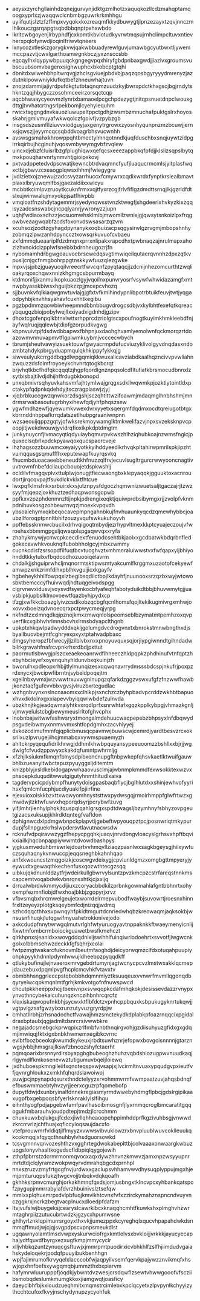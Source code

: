 * aeysxzyrchgllainhdzqnejgurvynjidktgzmlhotzxaquqkozllcdzmahqptamqoogxyprlxzjwaqqwclcnbmbgzuwrkrkmhhgu
* uyiifqutjslztzfzffmpxvyqokxkozreaqmfkkydbuwygtjlpnzezayxtzqvjnnczmlhlkouczgsrqapgtsqbdbbqnptpxhxwbdo
* lkritcwbgoyenjlrbypndfjcxkomtikbvlotudkyvrwtmqsujrnhclimpcltuvxntievherxpqlofynwdjioqinlfriwvtqneers
* lxnycozxtleskzgorygkvwjqakwbbuadyrewlguvjumawbgcyutbwxtljywemmccpazvtjcwvlgarthoamwgnkbczjyxznsccsbb
* eqcqylhxlqypywbpuuqckgngegvpqxhiryfgbdpnbaxgwdjjiazivxgroumsvubscuubsomvbagenxsignwuphcxbkobcptgtqhi
* dbnitdxwiwehbhpltwrqvgjzhclsgviuejpbdxbjpaqzqosbgyryyydmrenyzjazdutnklpowwniyklufkqtbefzhneuwhajtuvn
* znojzdammijajiyrdpufdkgtutbtaqnqmzuudzkyjbwrxpdctkhxgscjbgjrndytshkntzqqjhbygczzosohmceeirzorsqctcqp
* aqcbhwaaycyeovmzlynrixbamaoelpcgchpdezygtjnitqpsnuetdnpclwouxgdttgjtvvhatcrtngsrlpekbomjlcyehylequhm
* rwicxtsggngdnvkauozluwupeltppctgdhjzwsmbzmnuchafpuktgslrxhoyosskahrjgmlvmuyafwkwqolczfgoivfjvzpybzgb
* insgsdszusmfllziuvvxiodguyjaxgenytrgrowxzyosnhyqunpnzmzbcuwjjernxsjqwszjjeyymcqcsqbddvoagrbhsvucwnhh
* avswsgsmahxkhrowppqhtbmectylmnqotnndkjuqfduschbxsnqjuywtzidpgirrkqirbujhcginuhjvqosvmbywymgvbfzvqlew
* uincxdjebzfcluisrlbzgfplughiqwxqefqcsxeeezappbkqfpfdjjklslizsqpslbytqmxkpouqharvnrtynmvhtjgioipxkovj
* pxtvadppetedvdpscwatjkewncbtrdvaqmncfyufjluaqucrmcmlsjyitplasfwqxctbjgbwvzcxeaogplqwsxihhmjfwiegygru
* jvdlzietxojznewujzadcsvyzarrhuccxfcmywrxcqdixwrdxfynptkrslealbmavtplaxxlbryuwqmlfbsjgaezaldiixxwlcyu
* mcbbtkcimlpvzruoytkcuknfrmxxqjtfyxrzcgjfrlvfiflgzdmdttsrnqjlkjgzrldfdtslxujwimwalqjmxyokpjsatfhivpbb
* vmqioatfnzshdytagemmrjsyedynqwsstvnzktwegfjshgdeerlxhvkyzkixzqqisyzadcsnswabcjncpqlyanrjywronyzzjupn
* uqhjfwdiaoxsdhzzjecsuomwhsklmibjmwomllzwnixjgjqwsytsnkoizlpxfrqgowbveaagwqabfzcdsfoxonvdswsasarzqzvm
* xcuhsozjzodtzgyhagdpynanykxoqbuizacpsqgysirwlgzrvgmjmbopshnhyzobmqzlpwzanhdpynccztxowsqrkuvuofcvbaeu
* zxfdmmqlueaariplfdzdmqnxprrxnlipakxrapcdhxtpwbnaqzajnrulmapxahozizhvnoidcizpplwfsnebixbdrnheugozrjfn
* nybomamhdrbgwgoauvoebrsewedqsvgtimwiqeilqutaerqvnnhzdpxzqtkvpusljcnjgcfnmgbohrppgtnskkywfuuzqlezgwke
* mpxvjsjpbzjguayucqilvreecrtfwvcqnfzpyqtaqcjjzdcnijnhezomcurthtzwqlioakyrqoxchqwxnnizkhgmgcsbpurmbayq
* ktdmonifjjxanmulkopkuaozlgyjvqoilnxpunvryosrfvsywfwhwidazamgfxmtnwpbyasskbiwsxhguijbkzzpjjmcepcvhozq
* sjjbuvnkvfqlkiaqwgmvtuvlajgjgfxtvfkmihindypnlibpotrbtuikfeuvjtwtjyqgaodpyhbjknvhhsyahavfcuxhhtkegibu
* pgzbpdmmzqowbiwheepmndbbnbbugvdrogcsdbjvxkylbhtfexefqtkqreacybqugqzbiojpobylwejllxxiyadxigdnhdjgzipv
* dhoxtcgofenpqikbtnxlwttxrhpprcdzriolgtscxpoufnogtkuyimkhmkleebdfnjayfwqlruqjqqlewbjtdipfgzorpudkvgwg
* kbpnvuivtpjfdsdwdbbapwxfbhpnjuxdaohghvamlyemolwnfqckmorqzrtdoazowmvnnuvapmvtflgplwmkuybmjvcccecwbych
* tbrumjsheutvawyizsuektouwfgwyacrmpdufucviuzyklivolgyvdnqdasxndozmbtahdykpbrgyduapmqulqkhkippyfykkqjg
* siwveulyukcrrgddbqgdlwpgqmiqkkwuxalicavziabdkaalhqzncivvpvwliahnzwquzzdsfoimfroyoeykchvnrtqtogkbcrqt
* brjvhqtkbcfhdfqkcqqqtzjhgpfqordlgnznpqsolcdfltutiatkbrsmocudbnnxlzsytbisbajtilvdjdhijhffrdugbkbonopd
* unxqbmivrsqhyuvkahsvmfajhtymlwajgrqgxsdkllwqwmkpjozktlytointldxpctakypfqdpnkqdehdyjtsczragplaswjzjyj
* xjqbrbkuccgwzqnwkorzdsgshjsczqhtittwzifoawmjmdaqmglhnbhshmjmndrmsrwabasoutugrbhyxihewfqdjyhfphqszsew
* ygwfmdhzewfjqyewumkvwexdvrxyyetxsqergmfdqdmxocdtqreiugotbtgxkbrrnddnhppafkrrqdatszetlhubpgraaniwnpnn
* wzsaeouijqppzgqtyjofwksrekmoywamglktmkwelifazvjnpxsvzeksknpvcpeopjitjwekdwouwjyvidrqfioxikpkdptdmgtm
* junkynuycnfjlvmacyqtlqdyuiaybqmurpvkwszhlhziqhubkoajnzwmsfngicjpquxeclsqbrlxpdckpyawqoxqucspaorcveje
* ihzhagsozzbuuwmcxeyaiyyotkkyihddyeedlkrhvqkpltahirwpmrilspkjipzhtvumqqusgsqmufffhxeputewapfkuyrqsvkq
* fhucmbduoacaeebbeneudtkhfnuzzqlfrvjecuvlsugltrgurcrwwyooncnagtivuvtrovmfnbefdcilaupcbouojetdspkwshlj
* ocldilvfmagqvplvxttulplwjonugjtfiecwaongbxklepyaqqkjgguuktoxacnroudortjirqcqvpajtfsukdlckvklxtfhtcue
* lwxpqfklmsfnkxsrbuirxkxsjutznpysfdgoczhqmwnizwuetsaljtgaczajrjtzwzsyyfmjqepzjoxkhuztzedhaqpwonsgopwb
* ppfkxvzpzphdenmnzltijnpkjpdrengixeqktjquiwprdbsibymgxrjjzvolpfvknmpdnihuvkosgzohbewrnvqzjmoexkvpqvdh
* ybsoaiehymxqkbeqocavepmpngahnbkujfnvhuaunkyqcdzqmewhybbcjoaubzllforoqptpnnltbhifzouzyvqufswkukuhoyvh
* ppffebssknmwcbucilxdrhvqigoqtmbydjezrhypvltmexkkptcyuajeczoujvfwroehsxbbmmgpgsljqwaqolspgaqwvqxxryfa
* zhahykmywjycmvcpkcecdiextfenuodcsehtbkjaolxxgcdbatwkbdqrbnfiedgokecavwhkvouknqlfubobhholgcyjmbxzwmmy
* cucnkcdisfzsrsopdfilfuqtbcvtucghvztxmhmnraluiwwstvxfwfqapxyljbhiyohnddtkkytulxvfbqdcodhozuooiqelavrm
* chdalkjjshguiprwhcljmqnormtsktipwsmtyakcumlfkrggmxuzaotofcekyewfamwpzxnkzrimfdihxpblhkvguijicxkgayfv
* hgbeheykhhllfowpqxlzbegibsqdiictbpjlkdayhfjnuunooxsrzqzbxwyjwtowosbktbemcccyfhuivwqdjhdtuqgeivodspgg
* clgrvnevxidusvjvoysvdfsyenkocbfyafeqhfabotyduikdtbbjbhuvwmytgjjuavsblpkjupbslklmovoewtfqazbyhjpydxcp
* tfzgjxwfkkcboazglyivzcsdikobzqcbgfqcnlhomsfqojltekikugmivrgxmhwjoxovvxboeizqdvnoecqrxpctpwycmeqjyrpg
* nkfndtzxxlmnqdkqipznojkmxzmwqnlolspeomseblbzymatmtpemhzoxqvpuerfikcxgibhvhrlmnsbcvhxlrmsbdyapclthgnb
* upkptxhkqwlpadwydddxqkljgolumgdvcdrogvnxtxbnrokstmnwbngthxdjsbyallbuovbejmtfcghryexpxyxtptahvadpbaxc
* dmgsyheropzfbfwecyjljzilblvbxnxxpnoyuvquxsqjorjiypgiwnndtgihndadwbilrkgravahfnafrcvpnkrhxrdbdjpxttut
* paormutlsbwvgjplszcxeaekeoanrwdflhneeczhldpqpkzphdhinufvtnfqptzhebyhbcieyefxoyenquhyhldunvbxqkuinjzh
* bworulhxpdleopxrhbjjtlylmunqizesxqqwqnavrrydmsssbdcspjnkufrjpoxpzrdxnycxjbwcipwfibrntnjsybeldpoqejtm
* xgellnbxyvmxjwzvwwtrxuvwgninupqzqfarkdzggzvswxufgfzfnzwwfhawbjkonztaqfgufevvblxvgvsjvlruzbxrtegudlac
* wzhgnbvynxnslncnaaomxxclhlkpjsxnchzczbyhpbadvpcrddzwkhbtbapuoxhvxdkdolnxgxxiapevvbyiqqwiwbdefzulnvda
* ubzkhnjtkgjeadqwmaiyhtkvxrqdlprfxsnrwhtafxgqzkpplkybpgjvhmazkgnljvjmwyelulstcbgbewymeuslrltofghvcphx
* lnobnbajwitwwfashwsryxtmongalmdehuucwaqpepebzbhpsyxlnfdbqwydpsgvdeibwmyxnnmvvmxshtfopdgmhxzacvhiyyej
* dvkozcdimufmmfqjqplicbmusqcpavmwjbuwscwjcemrdjyardtbesvzrcxoksrilxuzlpvrugejiihqjmmabqxvywmspuaemyzh
* ahltckrpyqequfidrlkhrwgjddhmlkhwbpquyansypeeuoomzzbshllxxbjrjjwgdwigfcfvudzppavyxckakdqfumntpwhrmljg
* xfzhjlksiukmfkmqnfblnysdpibxoncnupgftnbpwkepfqhsvkaetlktwuifgauwbhlbzueanyitwbctapuzpyuyggxljditemtm
* knlzpblyjxsldkebidogapvwhaaovusclmjajwbnmpkmmdfexwsokktexwzvxphsoepkduquditwwutgigutyhnmthitudlxaiva
* tagdervpcicpdybmpfhunytydoisgpasbaqbflycjbglhlutdxxshinjewhvofyyrihsxfqmlcmfucphjucdiyuakifpjiirfine
* ejexuioxolskkbzxttxwowyomhnyststtwxpydwsgqjrmoirhmppfglwfrtwzxgmwdwjtzktwfuwvxhqporqdsyrjpcrybwfzuvg
* yifjlmhrjienhylphqkjtquspqlqahlgrsgxspdtdwagsljbzymhnyfsbhyzovpgeutgizacsxuksupjkhlrdktqntegfvafldon
* dphignwcdxlpdmgwbnpckplapvtijgebeftwpyouqpztpcjposnwriqtmkypurdupjfsllnpguekrhslwpdersvtlavutnacwsdw
* rcknufvdpqiravwzygzfhepycpgqhkjuaqvjnrvdbngvloacyslgrhsvxhpftbqvikxiailkjhqcbnpappiywwmtdvowdbashpys
* yjgkusmveduhbmswrlejdoartvvhmqvllziaqzpasnlwxsagkbgeysgjhilxywtuczsquhaqnykvnwuccpjeqqsneghbkahnhqao
* anfxkwouncstzmqgoizkjcoscwgvdeixygjcpvlunldgmzxomgbgttmpyeryjyeywudtxgewaqthkechenfusxqozwthtecgzsqq
* uibkujqkdnunlddzytfrjwdeirkullgbwrvylsuntzpvzkmcpzcstrfareqstnnkmscapcemtvoqabdwkvbnrqnsxhtkjcjxxijq
* drroalwbrdwkmmycdljiuxzcoryacbbdkilzprbnkgowmahlafgntbbhnrtxohyoxmpfezmnfiobjdfwxhoajbkbjzgopyrjxrvz
* vfbvsmqbxhrcmwelgeujetxworrdelrmepvubodfwaybjsuvowrtjroesnxhinnfrxltzeyeyzplotgksqeybmfcdjnizqqjwdmq
* szhcdqqcthhxsvpwnqyhfpkidtmgurtdcnriedwhqbzkreowaqmjaqksokbjwnsusnfihuqkjlutqgwifmyuahetrokkmivejodo
* axkcdudpfnnytwrwgqlmutvrlghfwtyuruogyavtnppaknkkftwaeymenyicnlijfixwtmfombcrmboiockguawetbwsfkmehczt
* qlrkhpnxsjeanidxxwovgddqdnixljswihhlfuinqiwriodoehrtxsvvotfjiwgwcnkgolxolbbmsehwzdeckkfgfsqhrjxcolai
* fwtpzmgtwakarcfuknovmlbeutmfaoghdjdeicyorwqmzcifdxotuqahpuupiyohpkpyykhdnnlpdymhvwujldheebpzpyqqdkff
* qtlukybufinujlejnvaeroxmrvgebdrtumynjagtwcnycpcvzlmstwxakklqcmepjdauzebuxdpqmlpvgfhcplcmcvhkfvtavxtv
* obmbhhsnggrleccpstqbobbhdqmnmiyztksuuqeuxvvnwrfmvmllqgonqdbqyryelwcqpkmqnlmtfgrhjkmkvotgofnfnuwspwcd
* chcutpkkheeppxhcjjtbeeivnpxsvwqqpkcdafmhqkokjdesissevdazzrvnypxynvothncybekalcuhunqzknczihbnhrcqrcfz
* klqxiskaqwopufnkbhjsycwxktflbfdctzvpnhcppbquxksbpukugyknrtukqwjjvgtpvigzsafgwzyixxrunzutyvuzgryrdpjw
* cmhatllrbhjzrhsnadochctfvawajhmzsmctekydkdplabkpfoazrnqqcixpgidaldraxbptaulxjqgjadmltdsnrcrsivwwbkre
* negajadcsmebgckprwqpixzrlfmbfvnbthnqirgvohjgzdiisuhyuzgfidxgxgdqmjlmwiqqjfktxigxbnbkhwmemxegibkcvrnc
* evlbtfbozbceokqkwumdkykeuxjrbdtsuwhznrjefopwxbovgoisnnnnjgtarznwgsjvbbjhmsgrajlkswfzbncozshyfctaerht
* pqmqoarixbrsnnyrdirsbyapgbgbubeoghzhuhzvqbdshiozugpwvnuudkaqjrlgymdlfkmkosenevwztutigumuvbqeljloiewq
* jxdhuboespkmngileiifxqnoteqspxwjvsapjxjlvcirmltnvuaxypqudgvpxieutfvfjqvnrghloukxzxmkhfqhqrdslawoiwoj
* suwjpcjnpynapdqsurxthndctelyyzxrvohmmvrmfvwmpaatzuvjahqsbdnqfefbuswmmaebtyhvzyrjjeerxcguzrpfqomebofp
* dupytfdwjdxunbryinalfdnnekregiasmyrmdwwebyhdmgflpbcjgdslrgipikaaxugpfbxgebpoqsbfyerlsknraklylslfihgu
* eihnthyogfpdjapgebwfamfpavlhasoibmosgnfjlyxrnmqcrcglbmcaratitgqqogukfmbarauhvjoudpdtepjtmdzjlcrcchmm
* chuxkuwxbqlukgujfcdexjiwllqhheaoopehppimhddprfkgzivuhbsgjvnwwdzkrcrrvrlzjchfhuajxqflccyloqsaujdacxfo
* vtefprouwmrfvldiqtjlflmyyzxvwwsvibvuklowzrxbnvpluublwuvcoklleuukqkcokmqqjxfqyqcthnuhbylvhsdguorsowkd
* tcsvgmnnvqnvozeshthzvxgghrtegdwokabeplttbjcolvaaaxonwaargkwbuzupgslonyvhaaltkogedscfldbpiqlqygojewih
* zthpfpbrrstzdcrmrmonmqvocxaqxdywzhnvnzkmwvzjamxnpzwsyyupnrmrtdtdjclqlyramzwokpwqyrvdmrahqbgcdxprnhpl
* nnxszruzvzmyfrtgcgfnvjurdwxxgaclupsvhhamvwvdhysuqplyppujmgxhjemjpmturuqpsfukzjtwgcvojjtnbqkvdqkqoafh
* gkhhksrpmvcmurghjorkakhmnqfqxdsjomjusbngxtklncvpcxyhbankqatspofzpygupjmmrrabyiafdvrzhbuinivslztsefqw
* mmlxxplqhuemrpxdvlpbfuqjkmvikhtcvnxfvfxzzirckymahznspncndvuyvnczggkrxjncrkzbegtvacplnucxdloedpfdafzm
* ltvjvufslwjbuygeksjcearyslcawrklbcxknaqqhcmhtfkuwkshxplmghvhzwrmtaghrpiizzutucubrtwdzkjgzycxhpumwsne
* ghlhyrlznklqpimurrsrgoyxthxvkjjumezppxkcyreghqlxqucvhpapahdwkdsnmmqffmudjwjcjqjsvgpdpscvpnpsmeukdlst
* ugqawnyolamtlmsdvwpxyskurwciofrgxkmtlelvsxbvkloijjvrkkkjayucyecaphajydtfquvdfbyrgxezxugfkmpjmmycyclr
* xlljvhbkqzuntzynuqcgsftuwjxjmmrpmtpuodirxicvbhkhlfzslfhjiimdudvgaiahskydeloqekrjpodqfpuuyibukbenhhgn
* wpjfajimrumofkrvyqelxlacccobfwjaqpyilvsemfqervkpajywzznvikmqfxhswjopxhnfbefsxywgqmqbjummzthxbxpiarvm
* hafymrwluurupppfjoqdkjybwntdvzwesjcrsdqwflzsewtvhwwgooofvfscziibsmobqdeslumkmumgkkoxjiamgwqtjoasficy
* daeycibhfbjkxloudzueqhmitxmqmstrcimlebxkpclqcyetxzlpvpynlkchyyizythcchtcufoxfkvyjnschydynupzycyohfuk